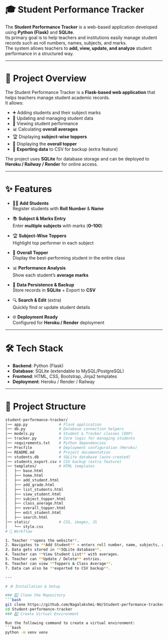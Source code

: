 # 🎓 Student Performance Tracker

The **Student Performance Tracker** is a web-based application developed using **Python (Flask)** and **SQLite**.  
Its primary goal is to help teachers and institutions easily manage student records such as roll numbers, names, subjects, and marks.  
The system allows teachers to **add, view, update, and analyze** student performance in a structured way.  

---

# 📌 Project Overview  

The Student Performance Tracker is a **Flask-based web application** that helps teachers manage student academic records.  
It allows:  
- ➕ Adding students and their subject marks  
- 📝 Updating and managing student data  
- 👀 Viewing student performance  
- 📊 Calculating **overall averages**  
- 🏆 Displaying **subject-wise toppers**  
- 🏅 Displaying the **overall topper**  
- 💾 **Exporting data** to CSV for backup (extra feature)  

The project uses **SQLite** for database storage and can be deployed to **Heroku / Railway / Render** for online access.  

---

# ✨ Features  

- 👩‍🎓 **Add Students**  
  Register students with **Roll Number** & **Name**  

- 📚 **Subject & Marks Entry**  
  Enter **multiple subjects** with marks (**0–100**)  

- 🏆 **Subject-Wise Toppers**  
  Highlight top performer in each subject  

- 🏅 **Overall Topper**  
  Display the best-performing student in the entire class  

- 📊 **Performance Analysis**  
  Show each student’s **average marks**  

- 💾 **Data Persistence & Backup**  
  Store records in **SQLite** + Export to **CSV**  

- 🔍 **Search & Edit** (extra)  
  Quickly find or update student details  

- 🌐 **Deployment Ready**  
  Configured for **Heroku / Render** deployment  

---

# 🛠 Tech Stack  

- **Backend**: Python (Flask)  
- **Database**: SQLite (extendable to MySQL/PostgreSQL)  
- **Frontend**: HTML, CSS, Bootstrap, Jinja2 templates  
- **Deployment**: Heroku / Render / Railway  

---

# 📂 Project Structure  

```bash
student-performance-tracker/
│── app.py              # Flask application
│── db.py               # Database connection helpers
│── models.py           # Student & Tracker classes (OOP)
│── tracker.py          # Core logic for managing students
│── requirements.txt    # Python dependencies
│── Procfile            # Deployment configuration (Heroku)
│── README.md           # Project documentation
│── students.db         # SQLite database (auto-created)
│── students_export.csv # CSV backup (extra feature)
│── templates/          # HTML templates
│   ├── base.html
│   ├── home.html
│   ├── add_student.html
│   ├── add_grade.html
│   ├── list_students.html
│   ├── view_student.html
│   ├── subject_topper.html
│   ├── class_average.html
│   ├── overall_topper.html
│   ├── edit_student.html
│   ├── search.html
│── static/             # CSS, images, JS
│   └── style.css
# 🔄 Workflow  

1. Teacher **opens the website**.  
2. Navigates to **Add Student** → enters roll number, name, subjects, and marks.  
3. Data gets stored in **SQLite database**.  
4. Teacher can **View Student List** with averages.  
5. Teacher can **Update / Delete** entries.  
6. Teacher can view **Toppers & Class Average**.  
7. Data can also be **exported to CSV backup**.  

---

# ⚙️ Installation & Setup  

### 1️⃣ Clone the Repository  
```bash
git clone https://github.com/Nagalakshmi-NU/Student-performance-tracker.git
cd Student-performance-tracker
### 2️⃣ Create Virtual Environment  

Run the following command to create a virtual environment:  
```bash
python -m venv venv
